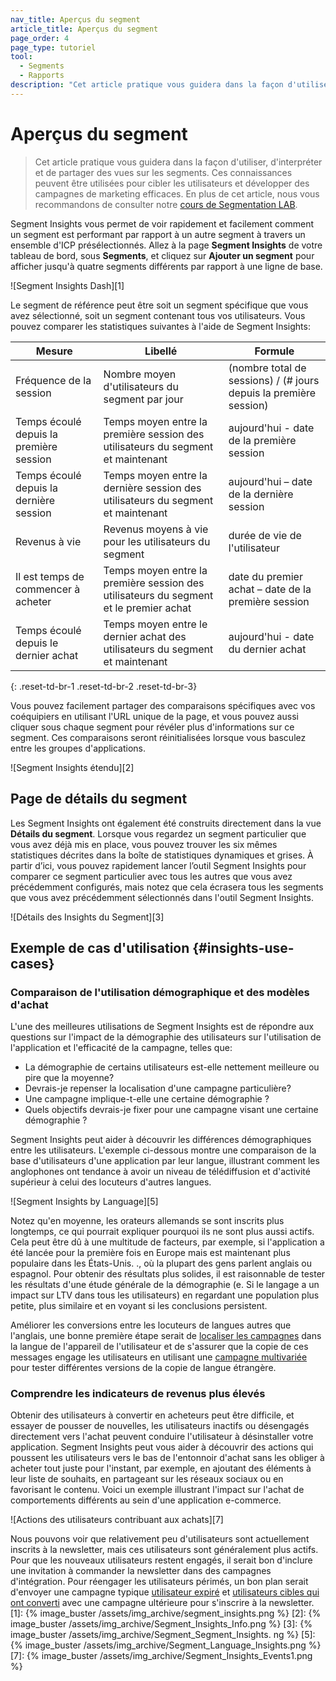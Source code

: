 ```yaml
---
nav_title: Aperçus du segment
article_title: Aperçus du segment
page_order: 4
page_type: tutoriel
tool:
  - Segments
  - Rapports
description: "Cet article pratique vous guidera dans la façon d'utiliser, d'interpréter et de partager des vues sur les segments."
---
```


# Aperçus du segment

> Cet article pratique vous guidera dans la façon d'utiliser, d'interpréter et de partager des vues sur les segments. Ces connaissances peuvent être utilisées pour cibler les utilisateurs et développer des campagnes de marketing efficaces. En plus de cet article, nous vous recommandons de consulter notre [cours de Segmentation LAB](https://lab.braze.com/segmentation-course).

Segment Insights vous permet de voir rapidement et facilement comment un segment est performant par rapport à un autre segment à travers un ensemble d'ICP présélectionnés. Allez à la page **Segment Insights** de votre tableau de bord, sous **Segments**, et cliquez sur <i class="fas fa-plus"></i> **Ajouter un segment** pour afficher jusqu'à quatre segments différents par rapport à une ligne de base.

!\[Segment Insights Dash\]\[1\]

Le segment de référence peut être soit un segment spécifique que vous avez sélectionné, soit un segment contenant tous vos utilisateurs. Vous pouvez comparer les statistiques suivantes à l'aide de Segment Insights:

| Mesure                                  | Libellé                                                                               | Formule                                                           |
| --------------------------------------- | ------------------------------------------------------------------------------------- | ----------------------------------------------------------------- |
| Fréquence de la session                 | Nombre moyen d'utilisateurs du segment par jour                                       | (nombre total de sessions) / (# jours depuis la première session) |
| Temps écoulé depuis la première session | Temps moyen entre la première session des utilisateurs du segment et maintenant       | aujourd'hui - date de la première session                         |
| Temps écoulé depuis la dernière session | Temps moyen entre la dernière session des utilisateurs du segment et maintenant       | aujourd'hui – date de la dernière session                         |
| Revenus à vie                           | Revenus moyens à vie pour les utilisateurs du segment                                 | durée de vie de l'utilisateur                                     |
| Il est temps de commencer à acheter     | Temps moyen entre la première session des utilisateurs du segment et le premier achat | date du premier achat – date de la première session               |
| Temps écoulé depuis le dernier achat    | Temps moyen entre le dernier achat des utilisateurs du segment et maintenant          | aujourd'hui - date du dernier achat                               |
{: .reset-td-br-1 .reset-td-br-2 .reset-td-br-3}

Vous pouvez facilement partager des comparaisons spécifiques avec vos coéquipiers en utilisant l'URL unique de la page, et vous pouvez aussi cliquer sous chaque segment pour révéler plus d'informations sur ce segment. Ces comparaisons seront réinitialisées lorsque vous basculez entre les groupes d'applications.

!\[Segment Insights étendu\]\[2\]

## Page de détails du segment

Les Segment Insights ont également été construits directement dans la vue **Détails du segment**. Lorsque vous regardez un segment particulier que vous avez déjà mis en place, vous pouvez trouver les six mêmes statistiques décrites dans la boîte de statistiques dynamiques et grises. À partir d’ici, vous pouvez rapidement lancer l’outil Segment Insights pour comparer ce segment particulier avec tous les autres que vous avez précédemment configurés, mais notez que cela écrasera tous les segments que vous avez précédemment sélectionnés dans l'outil Segment Insights.

!\[Détails des Insights du Segment\]\[3\]

## Exemple de cas d'utilisation {#insights-use-cases}

### Comparaison de l'utilisation démographique et des modèles d'achat

L'une des meilleures utilisations de Segment Insights est de répondre aux questions sur l'impact de la démographie des utilisateurs sur l'utilisation de l'application et l'efficacité de la campagne, telles que:

- La démographie de certains utilisateurs est-elle nettement meilleure ou pire que la moyenne?
- Devrais-je repenser la localisation d'une campagne particulière?
- Une campagne implique-t-elle une certaine démographie ?
- Quels objectifs devrais-je fixer pour une campagne visant une certaine démographie ?

Segment Insights peut aider à découvrir les différences démographiques entre les utilisateurs. L'exemple ci-dessous montre une comparaison de la base d'utilisateurs d'une application par leur langue, illustrant comment les anglophones ont tendance à avoir un niveau de télédiffusion et d'activité supérieur à celui des locuteurs d'autres langues.

!\[Segment Insights by Language\]\[5\]

Notez qu'en moyenne, les orateurs allemands se sont inscrits plus longtemps, ce qui pourrait expliquer pourquoi ils ne sont plus aussi actifs. Cela peut être dû à une multitude de facteurs, par exemple, si l'application a été lancée pour la première fois en Europe mais est maintenant plus populaire dans les États-Unis. ., où la plupart des gens parlent anglais ou espagnol. Pour obtenir des résultats plus solides, il est raisonnable de tester les résultats d'une étude générale de la démographie (e. Si le langage a un impact sur LTV dans tous les utilisateurs) en regardant une population plus petite, plus similaire et en voyant si les conclusions persistent.

Améliorer les conversions entre les locuteurs de langues autres que l'anglais, une bonne première étape serait de [localiser les campagnes][10] dans la langue de l'appareil de l'utilisateur et de s'assurer que la copie de ces messages engage les utilisateurs en utilisant une [campagne multivariée][11] pour tester différentes versions de la copie de langue étrangère.

### Comprendre les indicateurs de revenus plus élevés

Obtenir des utilisateurs à convertir en acheteurs peut être difficile, et essayer de pousser de nouvelles, les utilisateurs inactifs ou désengagés directement vers l'achat peuvent conduire l'utilisateur à désinstaller votre application. Segment Insights peut vous aider à découvrir des actions qui poussent les utilisateurs vers le bas de l'entonnoir d'achat sans les obliger à acheter tout juste pour l'instant, par exemple, en ajoutant des éléments à leur liste de souhaits, en partageant sur les réseaux sociaux ou en favorisant le contenu. Voici un exemple illustrant l'impact sur l'achat de comportements différents au sein d'une application e-commerce.

!\[Actions des utilisateurs contribuant aux achats\]\[7\]

Nous pouvons voir que relativement peu d'utilisateurs sont actuellement inscrits à la newsletter, mais ces utilisateurs sont généralement plus actifs. Pour que les nouveaux utilisateurs restent engagés, il serait bon d'inclure une invitation à commander la newsletter dans des campagnes d'intégration. Pour réengager les utilisateurs périmés, un bon plan serait d'envoyer une campagne typique [utilisateur expiré][9] et [utilisateurs cibles qui ont converti][12] avec une campagne ultérieure pour s'inscrire à la newsletter.
[1]: {% image_buster /assets/img_archive/segment_insights.png %} [2]: {% image_buster /assets/img_archive/Segment_Insights_Info.png %} [3]: {% image_buster /assets/img_archive/Segment_Segment_Insights. ng %} [5]: {% image_buster /assets/img_archive/Segment_Language_Insights.png %} [7]: {% image_buster /assets/img_archive/Segment_Insights_Events1.png %}

[9]: {{site.baseurl}}/user_guide/engagement_tools/campaigns/ideas_and_strategies/capturing_lapsing_users/#capturing-lapsing-users
[10]: {{site.baseurl}}/user_guide/engagement_tools/campaigns/ideas_and_strategies/campaigns_in_multiple_languages/#campaigns-in-multiple-languages
[11]: {{site.baseurl}}/user_guide/engagement_tools/campaigns/testing_and_more/multivariate_testing/#creating-tests
[12]: {{site.baseurl}}/user_guide/engagement_tools/campaigns/ideas_and_strategies/retargeting_campaigns/#converted-from-campaign-filter
